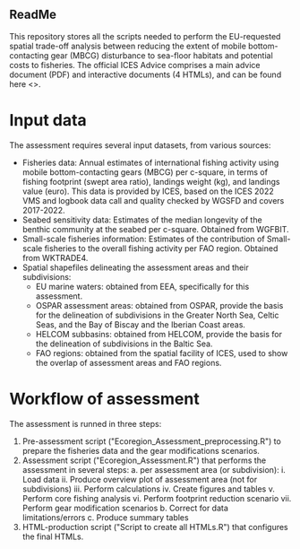 ## ReadMe

This repository stores all the scripts needed to perform the EU-requested spatial trade-off analysis between reducing the extent of mobile bottom-contacting gear (MBCG) disturbance to sea-floor habitats and potential costs to fisheries.
The official ICES Advice comprises a main advice document (PDF) and interactive documents (4 HTMLs), and can be found here <<add hyperlink>>.

# Input data
The assessment requires several input datasets, from various sources:
 * Fisheries data: Annual estimates of international fishing activity using mobile bottom-contacting gears (MBCG) per c-square, in terms of fishing footprint (swept area ratio), landings weight (kg), and landings value (euro). This data is provided by ICES, based on the ICES 2022 VMS and logbook data call and quality checked by WGSFD and covers 2017-2022.
 * Seabed sensitivity data: Estimates of the median longevity of the benthic community at the seabed per c-square. Obtained from WGFBIT.
 * Small-scale fisheries information: Estimates of the contribution of Small-scale fisheries to the overall fishing activity per FAO region. Obtained from WKTRADE4.
 * Spatial shapefiles delineating the assessment areas and their subdivisions:
	- EU marine waters: obtained from EEA, specifically for this assessment.
	- OSPAR assessment areas: obtained from OSPAR, provide the basis for the delineation of subdivisions in the Greater North Sea, Celtic Seas, and the Bay of Biscay and the Iberian Coast areas.
	- HELCOM subbasins: obtained from HELCOM, provide the basis for the delineation of subdivisions in the Baltic Sea.
	- FAO regions: obtained from the spatial facility of ICES, used to show the overlap of assessment areas and FAO regions.

# Workflow of assessment
The assessment is runned in three steps:
 1. Pre-assessment script ("Ecoregion_Assessment_preprocessing.R") to prepare the fisheries data and the gear modifications scenarios. 
 2. Assessment script ("Ecoregion_Assessment.R") that performs the assessment in several steps: 
	a. per assessment area (or subdivision):
		i. Load data
		ii. Produce overview plot of assessment area (not for subdivisions)
		iii. Perform calculations
		iv. Create figures and tables
		v. Perform core fishing analysis
		vi. Perform footprint reduction scenario
		vii. Perform gear modification scenarios
	b. Correct for data limitations/errors
	c. Produce summary tables
 3. HTML-production script ("Script to create all HTMLs.R") that configures the final HTMLs. 


